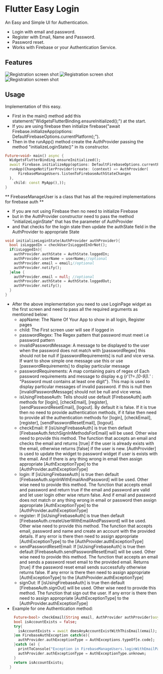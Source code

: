# Flutter Easy Login
An Easy and Simple UI for Authentication.
* Login with email and password.
* Register with Email, Name and Password.
* Password reset.
* Works with Firebase or your Authentication Service.

## Features

![Registration screen shot](../assets/start.png?raw=true)
![Registration screen shot](../assets/login.png?raw=true)
![Registration screen shot](../assets/register.png?raw=true)

## Usage

Implementation of this easy.
* First in the main() method add this statement("WidgetsFlutterBinding.ensureInitialized();") at the start.
* If you are using firebase then initialize firebase("await Firebase.initializeApp(options: DefaultFirebaseOptions.currentPlatform);").
* Then in the runApp() method create the AuthProvider passing the method "initializeLoginState()" in its constructor.

```dart
Future<void> main() async {
  WidgetsFlutterBinding.ensureInitialized();
  await Firebase.initializeApp(options: DefaultFirebaseOptions.currentPlatform);
  runApp(ChangeNotifierProvider(create: (context) => AuthProvider(
      FirebaseManageUsers.listenToFirebaseAuthStateChanges
  ),
    child: const MyApp(),));
}
```
** FirebaseManageUser is a class that has all the required implementations for firebase auth **

* If you are not using Firebase then no need to initialize Firebase
* but in the AuthProvider constructor need to pass the method "initializeLoginState" that has the parameter of AuthProvider
* and that checks for the login state then update the authState field in the AuthProvider to appropriate State
```dart
void initializeLoginState(AuthProvider authProvider){
  bool isLoggedIn = checkUserIsLoggedInOrNot();
  if(isLoggedIn){
    authProvider.authState = AuthState.loggedIn;
    authProvider.userName = userName;//optional
    authProvider.email = email;//optional
    authProvider.notify();
  }else {
    authProvider.email = null; //optional
    authProvider.authState = AuthState.loggedOut;
    authProvider.notify();
  }
}
```
* After the above implementation you need to use LoginPage widget as the first screen and need to pass all the required arguments as mentioned below:
    * appName: The Name Of Your App to show in all login, Register pages
    * child: The First screen user will see if logged in
    * passwordRegex: The Regex pattern that password must meet i.e password pattern
    * invalidPasswordMessage: A message to be displayed to the user when the password does not match with [passwordRegex] this should not be null if [passwordRequirements] is null and vice versa. If want to show simple one message use this or use [passwordRequirements] to display particular message
    * passwordRequirements: A map containing pairs of regex of Each password requirements and message to display e.g {r'(?=.*[0-9]).*' : "Password must contains at least one digit"}. This map is used to display particular messages of invalid password. if this is null then [invalidPasswordMessage] should not be null and vice versa.
    * isUsingFirebaseAuth: Tells should use default [FirebaseAuth] auth methods for [login], [checkEmail], [register], [sendPasswordResetEmail], [logout]. By default it is false. If it is true then no need to provide authentication methods, if it false then need to provide all the authentication methods for [login], [checkEmail], [register], [sendPasswordResetEmail], [logout].
    * checkEmail: If [isUsingFirebaseAuth] is true then default [FirebaseAuth.fetchSignInMethodsForEmail] will be used. Other wise need to provide this method. The function that accepts an email and checks the email and returns [true] if the user is already exists with the email, otherwise returns [false] if the user is new. [AuthProvider] is used to update the widget to password widget if user is exists with the email. And if there is any thing wrong in email then assign appropriate [AuthExceptionType] to the [AuthProvider.authExceptionType]
    * login: If [isUsingFirebaseAuth] is true then default [FirebaseAuth.signInWithEmailAndPassword] will be used. Other wise need to provide this method. The function that accepts email and password and return true if the email and password are valid and let user login other wise return false. And if email and password does not match or any thing wrong in email or password then assign appropriate [AuthExceptionType] to the [AuthProvider.authExceptionType]
    * register: If [isUsingFirebaseAuth] is true then default [FirebaseAuth.createUserWithEmailAndPassword] will be used. Other wise need to provide this method. The function that accepts email, password and name and create an account with the provided details. If any error is there then need to assign appropriate [AuthExceptionType] to the [AuthProvider.authExceptionType]
    * sendPasswordResetEmail: If [isUsingFirebaseAuth] is true then default [FirebaseAuth.sendPasswordResetEmail] will be used. Other wise need to provide this method. The function that accepts an email and sends a password reset email to the provided email. Returns [true] if the password reset email sends successfully otherwise returns false. If any error is there then need to assign appropriate [AuthExceptionType] to the [AuthProvider.authExceptionType]
    * signOut: If [isUsingFirebaseAuth] is true then default [FirebaseAuth.signOut] will be used. Other wise need to provide this method. The function that sign out the user. If any error is there then need to assign appropriate [AuthExceptionType] to the [AuthProvider.authExceptionType]
* Example for one Authentication method:
```dart
    Future<bool> checkEmail(String email, AuthProvider authProvider)async{
    bool isAccountExists = false;
    try{
      isAccountExists = await doesAnyAccountExistWithThisEmail(email);
    }on FirebaseAuthException catch(e){
      authProvider.authExceptionType = AuthExceptions.typeOf[e.code];
    }catch (e) {
      printToConsole("Exception in FirebaseManageUsers.loginWithEmailPassword: ${e.toString()}");
      authProvider.authExceptionType = AuthExceptionType.unknown;
    }
    return isAccountExists;
  }
```

